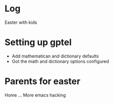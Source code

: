 
# Log

Easter with kids

# Setting up gptel
- Add mathematican and dictionary defaults
- Got the math and dictionary options configured

# Parents for easter


Home ... More emacs hacking


